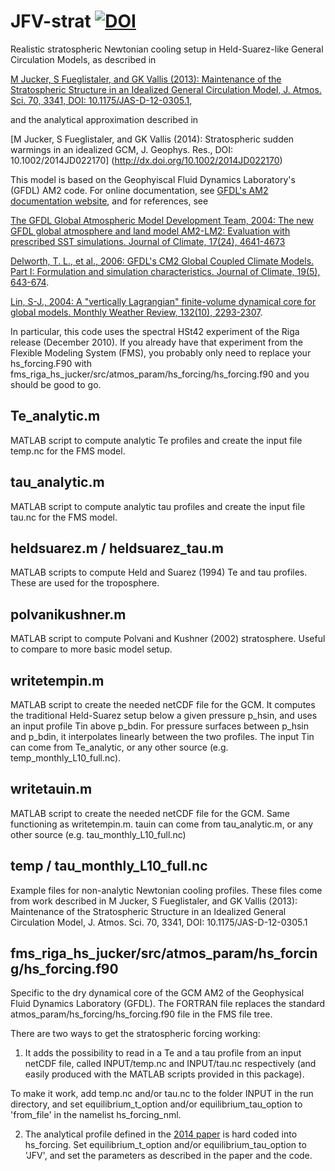 JFV-strat [![DOI](https://zenodo.org/badge/19286204.svg)](https://zenodo.org/badge/latestdoi/19286204)
=========

Realistic stratospheric Newtonian cooling setup in Held-Suarez-like General Circulation Models, as described in 

[M Jucker, S Fueglistaler, and GK Vallis (2013): Maintenance of the Stratospheric Structure in an Idealized General Circulation Model, J. Atmos. Sci. 70, 3341, DOI: 10.1175/JAS-D-12-0305.1](http://dx.doi.org/10.1175/JAS-D-12-0305.1),

and the analytical approximation described in 

[M Jucker, S Fueglistaler, and GK Vallis (2014): Stratospheric sudden warmings in an idealized GCM, J. Geophys. Res., DOI: 10.1002/2014JD022170] (http://dx.doi.org/10.1002/2014JD022170)

This model is based on the Geophyiscal Fluid Dynamics Laboratory's (GFDL) AM2 code. For online documentation, see
[GFDL's AM2 documentation website](http://data1.gfdl.noaa.gov/~arl/pubrel/m/am2/doc/), and for references, see

[The GFDL Global Atmospheric Model Development Team, 2004: The new GFDL global atmosphere and land model AM2-LM2: Evaluation with prescribed SST simulations. Journal of Climate, 17(24), 4641-4673](http://dx.doi.org/10.1175/JCLI-3223.1)

[Delworth, T. L., et al., 2006: GFDL's CM2 Global Coupled Climate Models. Part I: Formulation and simulation characteristics. Journal of Climate, 19(5), 643-674](http://dx.doi.org/10.1175/JCLI3629.1).

[Lin, S-J., 2004: A "vertically Lagrangian" finite-volume dynamical core for global models. Monthly Weather Review, 132(10), 2293-2307](http://dx.doi.org/10.1175/1520-0493(2004)132%3C2293:AVLFDC%3E2.0.CO;2).

In particular, this code uses the spectral HSt42 experiment of the Riga release (December 2010). If you already have 
that experiment from the Flexible Modeling System (FMS), you probably only need to replace your hs_forcing.F90 with
fms_riga_hs_jucker/src/atmos_param/hs_forcing/hs_forcing.f90 and you should be good to go.


Te_analytic.m
-------------

MATLAB script to compute analytic Te profiles and create the input file temp.nc for the FMS model.


tau_analytic.m
--------------

MATLAB script to compute analytic tau profiles and create the input file tau.nc for the FMS model.

heldsuarez.m / heldsuarez_tau.m
-------------------------------

MATLAB scripts to compute Held and Suarez (1994) Te and tau profiles. These are used for the troposphere.

polvanikushner.m
----------------

MATLAB script to compute Polvani and Kushner (2002) stratosphere. Useful to compare to more basic model setup.

writetempin.m
-------------

MATLAB script to create the needed netCDF file for the GCM. It computes the traditional Held-Suarez setup below a given pressure p_hsin, and uses an input profile Tin above p_bdin. For pressure surfaces between p_hsin and p_bdin, it interpolates linearly between the two profiles. The input Tin can come from Te_analytic, or any other source (e.g. temp_monthly_L10_full.nc).

writetauin.m
------------

MATLAB script to create the needed netCDF file for the GCM. Same functioning as writetempin.m. tauin can come from tau_analytic.m, or any other source (e.g. tau_monthly_L10_full.nc)


temp / tau_monthly_L10_full.nc
----------------------------

Example files for non-analytic Newtonian cooling profiles. These files come from work described in
M Jucker, S Fueglistaler, and GK Vallis (2013): Maintenance of the Stratospheric Structure in an Idealized General Circulation Model, J. Atmos. Sci. 70, 3341, DOI: 10.1175/JAS-D-12-0305.1 


fms_riga_hs_jucker/src/atmos_param/hs_forcing/hs_forcing.f90
--------------

Specific to the dry dynamical core of the GCM AM2 of the Geophysical Fluid Dynamics Laboratory (GFDL). The FORTRAN file  replaces the standard atmos_param/hs_forcing/hs_forcing.f90 file in the FMS file tree.

There are two ways to get the stratospheric forcing working:

1) It adds the possibility to read in a Te and a tau profile from an input netCDF file, called INPUT/temp.nc and INPUT/tau.nc respectively (and easily produced with the MATLAB scripts provided in this package).

To make it work, add temp.nc and/or tau.nc to the folder INPUT in the run directory, and set equilibrium_t_option and/or equilibrium_tau_option to 'from_file' in the namelist hs_forcing_nml.

2) The analytical profile defined in the [2014 paper](http://onlinelibrary.wiley.com/doi/10.1002/2014JD022170/abstract) is hard coded into hs_forcing. Set equilibrium_t_option and/or equilibrium_tau_option to 'JFV', and set the parameters as described in the paper and the code. 
